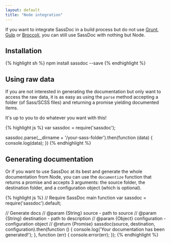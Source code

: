 ```yaml
---
layout: default
title: "Node integration"
---
```


If you want to integrate SassDoc in a build process but do not use [Grunt](/grunt/), [Gulp](/gulp/) or [Broccoli](/broccoli/), you can still use SassDoc with nothing but Node.

## Installation

{% highlight sh %}
npm install sassdoc --save
{% endhighlight %}

## Using raw data

If you are not interested in generating the documentation but only want to access the raw data, it is as easy as using the `parse` method accepting a folder (of Sass/SCSS files) and returning a promise yielding documented items.

It's up to you to do whatever you want with this!

{% highlight js %}
var sassdoc = require('sassdoc');

sassdoc.parse(__dirname + '/your-sass-folder').then(function (data) {
  console.log(data);
})
{% endhighlight %}

## Generating documentation

Or if you want to use SassDoc at its best and generate the whole documentation from Node, you can use the `documentize` function that returns a promise and accepts 3 arguments: the source folder, the destination folder, and a configuration object (which is optional).

{% highlight js %}
// Require SassDoc main function
var sassdoc = require('sassdoc').default;

// Generate docs
// @param {String} source - path to source
// @param {String} destination - path to description
// @param {Object} configuration - configuration object
// @return {Promise}
sassdoc(source, destination, configuration).then(function () {
  console.log('Your documentation has been generated!');
}, function (err) {
  console.error(err);
});
{% endhighlight %}

